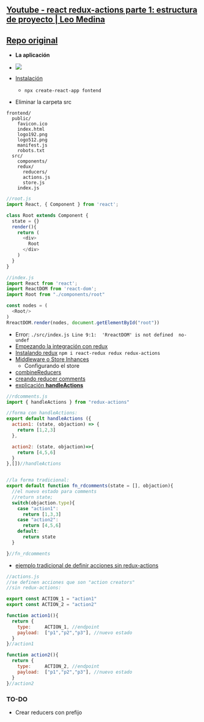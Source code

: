 ## [Youtube - react redux-actions parte 1: estructura de proyecto | Leo Medina](https://www.youtube.com/watch?v=l48-c1U24eI)
## [Repo original](https://github.com/programax/react-redux-actions)

- **La aplicación**
- ![](https://trello-attachments.s3.amazonaws.com/5e0fa0a19672dd8191827199/587x896/1b8879496834c700cbbf76cb08d85fda/image.png)

- [Instalación](https://youtu.be/l48-c1U24eI?t=433)
  - `npx create-react-app fontend`
- Eliminar la carpeta src
```
frontend/
  public/
    favicon.ico
    index.html
    logo192.png
    logo512.png
    manifest.js
    robots.txt
  src/
    components/
    redux/
      reducers/
      actions.js
      store.js
    index.js
```
```js
//root.js
import React, { Component } from 'react';

class Root extends Component {
  state = {}
  render(){
    return (
      <div>
        Root
      </div>
    )
  }
}

//index.js
import React from 'react';
import ReactDOM from 'react-dom';
import Root from "./components/root"

const nodes = (
  <Root/>
)
RreactDOM.render(nodes, document.getElementById("root"))
```
- Error: `./src/index.js Line 9:1:  'RreactDOM' is not defined  no-undef`
- [Empezando la integración con redux](https://youtu.be/l48-c1U24eI?t=679)
- [Instalando redux](https://youtu.be/l48-c1U24eI?t=719) `npm i react-redux redux redux-actions`
- [Middleware o Store Inhances](https://youtu.be/l48-c1U24eI?t=835)
  - Configurando el store
- [combineReducers](https://youtu.be/l48-c1U24eI?t=915)
- [creando reducer comments](https://youtu.be/l48-c1U24eI?t=1028)
- [explicación **handleActions**](https://youtu.be/l48-c1U24eI?t=1281)
```js
//rdcomments.js
import { handleActions } from "redux-actions"

//forma con handleActions:
export default handleActions ({
  action1: (state, objaction) => {
    return [1,2,3]
  },

  action2: (state, objaction)=>{
    return [4,5,6]
  }
},[])//handleActions


//la forma tradicional:
export default function fn_rdcomments(state = [], objaction){
  //el nuevo estado para comments
  //return state;
  switch(objaction.type){
    case "action1":
      return [1,3,3]
    case "action2":
      return [4,5,6]
    default:
      return state
  }

}//fn_rdcomments
```
- [ejemplo tradicional de definir acciones sin redux-actions](https://youtu.be/l48-c1U24eI?t=1563)
```js
//actions.js
//se definen acciones que son "action creators"
//sin redux-actions:

export const ACTION_1 = "action1"
export const ACTION_2 = "action2"

function action1(){
  return {
    type:     ACTION_1, //endpoint
    payload:  ["p1","p2","p3"], //nuevo estado
  }
}//action1

function action2(){
  return {
    type:     ACTION_2, //endpoint
    payload:  ["p1","p2","p3"], //nuevo estado
  }
}//action2
```
### TO-DO
- Crear reducers con prefijo